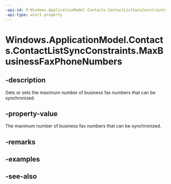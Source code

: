 ----api-id: P:Windows.ApplicationModel.Contacts.ContactListSyncConstraints.MaxBusinessFaxPhoneNumbers
-api-type: winrt property
---<!-- Property syntaxpublic Windows.Foundation.IReference<int> MaxBusinessFaxPhoneNumbers { get;  set; }--># Windows.ApplicationModel.Contacts.ContactListSyncConstraints.MaxBusinessFaxPhoneNumbers## -descriptionGets or sets the maximum number of business fax numbers that can be synchronized.## -property-valueThe maximum number of business fax numbers that can be synchronized.## -remarks## -examples## -see-also